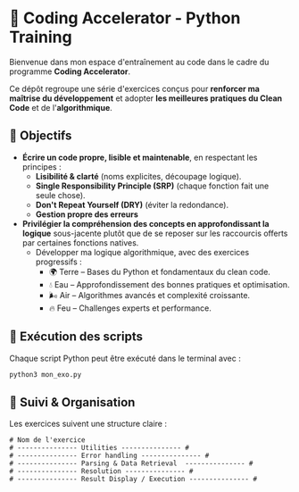 # 🚀 Coding Accelerator - Python Training  

Bienvenue dans mon espace d'entraînement au code dans le cadre du programme **Coding Accelerator**.  

Ce dépôt regroupe une série d'exercices conçus pour **renforcer ma maîtrise du développement** et adopter **les meilleures pratiques du Clean Code** et de l'**algorithmique**.  

## 🎯 Objectifs  

- **Écrire un code propre, lisible et maintenable**, en respectant les principes :  
  - **Lisibilité & clarté** (noms explicites, découpage logique).  
  - **Single Responsibility Principle (SRP)** (chaque fonction fait une seule chose).  
  - **Don't Repeat Yourself (DRY)** (éviter la redondance).  
  - **Gestion propre des erreurs**
- **Privilégier la compréhension des concepts en approfondissant la logique** sous-jacente plutôt que de se reposer sur les raccourcis offerts par certaines fonctions natives.
  - Développer ma logique algorithmique, avec des exercices progressifs :
    - 🌍 Terre – Bases du Python et fondamentaux du clean code.
    - 💧 Eau – Approfondissement des bonnes pratiques et optimisation.
    - 🌬 Air – Algorithmes avancés et complexité croissante.
    - 🔥 Feu – Challenges experts et performance.

## 📌 Exécution des scripts  

Chaque script Python peut être exécuté dans le terminal avec :  
```bash  
python3 mon_exo.py  
```

## 🚀 Suivi & Organisation  

Les exercices suivent une structure claire :  
```
# Nom de l'exercice 
# --------------- Utilities --------------- #  
# --------------- Error handling --------------- #  
# --------------- Parsing & Data Retrieval  --------------- #  
# --------------- Resolution --------------- #  
# --------------- Result Display / Execution --------------- #  
``` 
